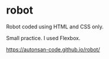 # robot
Robot coded using HTML and CSS only.

Small practice. I used Flexbox.

https://autonsan-code.github.io/robot/
